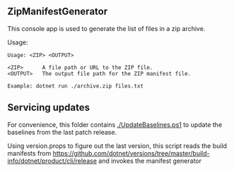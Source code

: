 ZipManifestGenerator
--------------------

This console app is used to generate the list of files in a zip archive.

Usage:
```
Usage: <ZIP> <OUTPUT>

<ZIP>      A file path or URL to the ZIP file.
<OUTPUT>   The output file path for the ZIP manifest file.

Example: dotnet run ./archive.zip files.txt
```

## Servicing updates

For convenience, this folder contains [./UpdateBaselines.ps1](./UpdateBaselines.ps1) to update
the baselines from the last patch release.

Using version.props to figure out the last version, this script reads the build manifests from https://github.com/dotnet/versions/tree/master/build-info/dotnet/product/cli/release and
invokes the manifest generator
